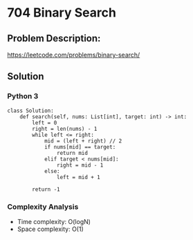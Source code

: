 # 704 Binary Search

## Problem Description:
https://leetcode.com/problems/binary-search/

## Solution
### Python 3
```
class Solution:
    def search(self, nums: List[int], target: int) -> int:
        left = 0
        right = len(nums) - 1
        while left <= right:
            mid = (left + right) // 2
            if nums[mid] == target:
                return mid
            elif target < nums[mid]:
                right = mid - 1
            else:
                left = mid + 1
        
        return -1
```

### Complexity Analysis
- Time complexity: O(logN)
- Space complexity: O(1)
